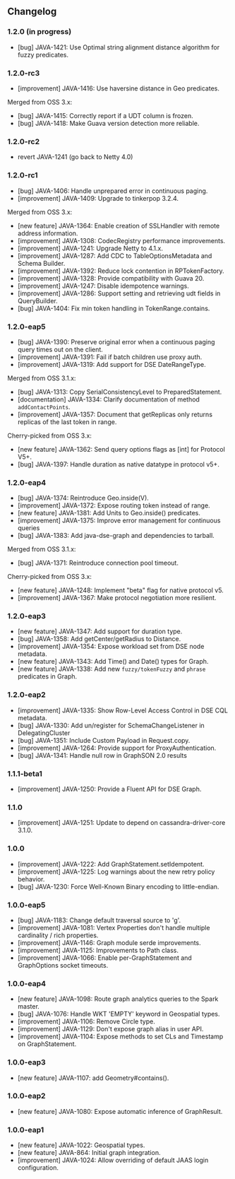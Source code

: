 ## Changelog

### 1.2.0 (in progress)

- [bug] JAVA-1421: Use Optimal string alignment distance algorithm for fuzzy predicates.


### 1.2.0-rc3

- [improvement] JAVA-1416: Use haversine distance in Geo predicates.

Merged from OSS 3.x:

- [bug] JAVA-1415: Correctly report if a UDT column is frozen.
- [bug] JAVA-1418: Make Guava version detection more reliable.


### 1.2.0-rc2

- revert JAVA-1241 (go back to Netty 4.0)


### 1.2.0-rc1

- [bug] JAVA-1406: Handle unprepared error in continuous paging.
- [improvement] JAVA-1409: Upgrade to tinkerpop 3.2.4.

Merged from OSS 3.x:

- [new feature] JAVA-1364: Enable creation of SSLHandler with remote address information.
- [improvement] JAVA-1308: CodecRegistry performance improvements.
- [improvement] JAVA-1241: Upgrade Netty to 4.1.x.
- [improvement] JAVA-1287: Add CDC to TableOptionsMetadata and Schema Builder.
- [improvement] JAVA-1392: Reduce lock contention in RPTokenFactory.
- [improvement] JAVA-1328: Provide compatibility with Guava 20.
- [improvement] JAVA-1247: Disable idempotence warnings.
- [improvement] JAVA-1286: Support setting and retrieving udt fields in QueryBuilder.
- [bug] JAVA-1404: Fix min token handling in TokenRange.contains.


### 1.2.0-eap5

- [bug] JAVA-1390: Preserve original error when a continuous paging query times out on the client.
- [improvement] JAVA-1391: Fail if batch children use proxy auth.
- [improvement] JAVA-1319: Add support for DSE DateRangeType.

Merged from OSS 3.1.x:

- [bug] JAVA-1313: Copy SerialConsistencyLevel to PreparedStatement.
- [documentation] JAVA-1334: Clarify documentation of method `addContactPoints`.
- [improvement] JAVA-1357: Document that getReplicas only returns replicas of the last token in range.

Cherry-picked from OSS 3.x:

- [new feature] JAVA-1362: Send query options flags as [int] for Protocol V5+.
- [bug] JAVA-1397: Handle duration as native datatype in protocol v5+.


### 1.2.0-eap4

- [bug] JAVA-1374: Reintroduce Geo.inside(V).
- [improvement] JAVA-1372: Expose routing token instead of range.
- [new feature] JAVA-1381: Add Units to Geo.inside() predicates.
- [improvement] JAVA-1375: Improve error management for continuous queries
- [bug] JAVA-1383: Add java-dse-graph and dependencies to tarball.

Merged from OSS 3.1.x:

- [bug] JAVA-1371: Reintroduce connection pool timeout.

Cherry-picked from OSS 3.x:

- [new feature] JAVA-1248: Implement "beta" flag for native protocol v5.
- [improvement] JAVA-1367: Make protocol negotiation more resilient.


### 1.2.0-eap3

- [new feature] JAVA-1347: Add support for duration type.
- [bug] JAVA-1358: Add getCenter/getRadius to Distance.
- [improvement] JAVA-1354: Expose workload set from DSE node metadata.
- [new feature] JAVA-1343: Add Time() and Date() types for Graph.
- [new feature] JAVA-1338: Add new `fuzzy/tokenFuzzy` and `phrase` predicates in Graph.


### 1.2.0-eap2

- [improvement] JAVA-1335: Show Row-Level Access Control in DSE CQL metadata.
- [bug] JAVA-1330: Add un/register for SchemaChangeListener in DelegatingCluster
- [bug] JAVA-1351: Include Custom Payload in Request.copy.
- [improvement] JAVA-1264: Provide support for ProxyAuthentication.
- [bug] JAVA-1341: Handle null row in GraphSON 2.0 results


### 1.1.1-beta1

- [improvement] JAVA-1250: Provide a Fluent API for DSE Graph.


### 1.1.0

- [improvement] JAVA-1251: Update to depend on cassandra-driver-core 3.1.0.


### 1.0.0

- [improvement] JAVA-1222: Add GraphStatement.setIdempotent.
- [improvement] JAVA-1225: Log warnings about the new retry policy behavior.
- [bug] JAVA-1230: Force Well-Known Binary encoding to little-endian.


### 1.0.0-eap5

- [bug] JAVA-1183: Change default traversal source to 'g'.
- [improvement] JAVA-1081: Vertex Properties don't handle multiple cardinality / rich properties.
- [improvement] JAVA-1146: Graph module serde improvements.
- [improvement] JAVA-1125: Improvements to Path class.
- [improvement] JAVA-1066: Enable per-GraphStatement and GraphOptions socket timeouts.


### 1.0.0-eap4

- [new feature] JAVA-1098: Route graph analytics queries to the Spark master.
- [bug] JAVA-1076: Handle WKT 'EMPTY' keyword in Geospatial types.
- [improvement] JAVA-1106: Remove Circle type.
- [improvement] JAVA-1129: Don't expose graph alias in user API.
- [improvement] JAVA-1104: Expose methods to set CLs and Timestamp on GraphStatement.


### 1.0.0-eap3

- [new feature] JAVA-1107: add Geometry#contains().


### 1.0.0-eap2

- [new feature] JAVA-1080: Expose automatic inference of GraphResult.


### 1.0.0-eap1

- [new feature] JAVA-1022: Geospatial types.
- [new feature] JAVA-864: Initial graph integration.
- [improvement] JAVA-1024: Allow overriding of default JAAS login configuration.
